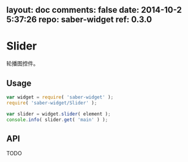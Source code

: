 layout: doc
comments: false
date: 2014-10-2 5:37:26
repo: saber-widget
ref: 0.3.0
---

# Slider

轮播图控件。


## Usage

``` javascript
var widget = require( 'saber-widget' );
require( 'saber-widget/Slider' );

var slider = widget.slider( element );
console.info( slider.get( 'main' ) );
```

## API

TODO

